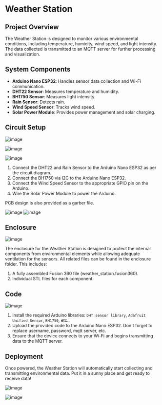 # Weather Station

## Project Overview
The Weather Station is designed to monitor various environmental conditions, including temperature, humidity, wind speed, and light intensity. The data collected is transmitted to an MQTT server for further processing and visualization.

## System Components

- **Arduino Nano ESP32**: Handles sensor data collection and Wi-Fi communication.
- **DHT22 Sensor**: Measures temperature and humidity.
- **BH1750 Sensor**: Measures light intensity.
- **Rain Sensor**: Detects rain.
- **Wind Speed Sensor**: Tracks wind speed.
- **Solar Power Module**: Provides power management and solar charging.

## Circuit Setup

![image](https://github.com/user-attachments/assets/71fdafd3-25e8-47e1-b802-e693fde4702c)

![image](https://github.com/user-attachments/assets/52358fb1-7ca0-4cfb-99c3-e8db1b52cad6)

![image](https://github.com/user-attachments/assets/30bb7bd9-f0dc-43f1-843e-42c9c0fafe8f)

1. Connect the DHT22 and Rain Sensor to the Arduino Nano ESP32 as per the circuit diagram.
2. Connect the BH1750 via I2C to the Arduino Nano ESP32.
3. Connect the Wind Speed Sensor to the appropriate GPIO pin on the Arduino.
4. Wire the Solar Power Module to power the Arduino.

PCB design is also provided as a garber file.

![image](https://github.com/user-attachments/assets/52c491bb-f25e-422c-8a84-0f7dc26933c7)
![image](https://github.com/user-attachments/assets/1bf35f7d-adb1-4ae7-886e-966e86b45fff)


## Enclosure 

![image](https://github.com/user-attachments/assets/ca384b1a-2720-4938-85bf-3ff24d757ec1)

The enclosure for the Weather Station is designed to protect the internal components from environmental elements while allowing adequate ventilation for the sensors. All related files can be found in the enclosure folder. This includes:

1. A fully assembled Fusion 360 file (weather_station.fusion360).
2. Individual STL files for each component.

## Code

![image](https://github.com/user-attachments/assets/c8a0f0ec-58e5-45ee-a3df-727f42430448)

1. Install the required Arduino libraries: `DHT sensor library`, `Adafruit Unified Sensor`, `BH1750`, etc..
2. Upload the provided code to the Arduino Nano ESP32. Don't forget to replace username, password, mqtt server, etc.
3. Ensure that the device connects to your Wi-Fi and begins transmitting data to the MQTT server.

## Deployment

Once powered, the Weather Station will automatically start collecting and transmitting environmental data. Put it in a sunny place and get ready to receive data!

![image](https://github.com/user-attachments/assets/1f29047e-ef34-4742-86c7-a682671c6f96)

![image](https://github.com/user-attachments/assets/027481d2-d8bd-48ba-b97b-4c00e568d0b9)
